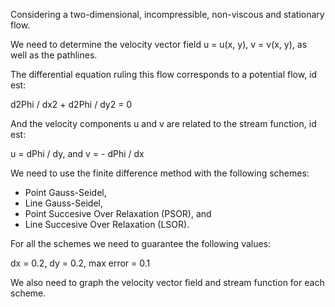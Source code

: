 Considering a two-dimensional, incompressible, non-viscous and stationary flow.

We need to determine the velocity vector field u = u(x, y), v = v(x, y), as well as the pathlines.

The differential equation ruling this flow corresponds to a potential flow, id est:

d2Phi / dx2 + d2Phi / dy2 = 0

And the velocity components u and v are related to the stream function, id est:

u = dPhi / dy, and v = - dPhi / dx

We need to use the finite difference method with the following schemes:

  - Point Gauss-Seidel,
  - Line Gauss-Seidel,
  - Point Succesive Over Relaxation (PSOR), and
  - Line Succesive Over Relaxation (LSOR).
  
For all the schemes we need to guarantee the following values: 

dx = 0.2,
dy = 0.2,
max error = 0.1

We also need to graph the velocity vector field and stream function for each scheme.
